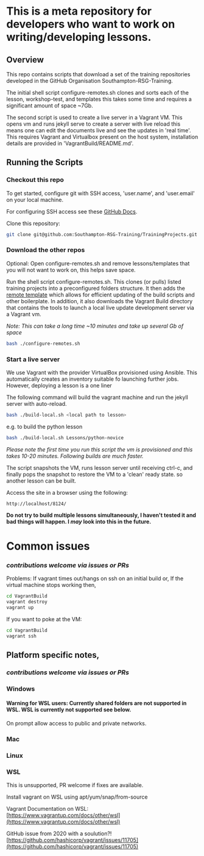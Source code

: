 # This is a meta repository for developers who want to work on writing/developing lessons.


## Overview

This repo contains scripts that download a set of the training repositories developed in the GitHub Organisation 
Southampton-RSG-Training. 

The initial shell script configure-remotes.sh clones and sorts each of the lesson, 
workshop-test, and templates this takes some time and requires a significant amount of space ~7Gb.

The second script is used to create a live server in a Vagrant VM. This opens vm and runs jekyll serve to create a 
server with live reload this means one can edit the documents live and see the updates in 'real time'. This requires
Vagrant and Virtualbox present on the host system, installation details are provided in 'VagrantBuild/README.md'.

## Running the Scripts

### Checkout this repo

To get started, configure git with SSH access, 'user.name', and 'user.email' on your local machine. 

For configuring SSH access see these 
[GitHub Docs](https://docs.github.com/en/authentication/connecting-to-github-with-ssh).

Clone this repository:

~~~ bash
git clone git@github.com:Southampton-RSG-Training/TrainingProjects.git
~~~

### Download the other repos

Optional: Open configure-remotes.sh and remove lessons/templates that you will not want to work on, this helps save 
space.

Run the shell script configure-remotes.sh. This clones (or pulls) listed training projects into a preconfigured folders 
structure. It then adds the [remote template](https://github.com/Southampton-RSG-Training/lesson-template) which allows 
for efficient updating of the build scripts and other boilerplate. In addition, it also downloads the Vagrant Build 
directory that contains the tools to launch a local live update development server via a Vagrant vm. 

_Note: This can take a long time ~10 minutes and take up several Gb of space_

~~~ bash
bash ./configure-remotes.sh
~~~

### Start a live server

We use Vagrant with the provider VirtualBox provisioned using Ansible. This automatically creates an inventory suitable
fo launching further jobs. However, deploying a lesson is a one liner

The following command will build the vagrant machine and run the jekyll server with auto-reload.

~~~bash
bash ./build-local.sh <local path to lesson>
~~~

e.g. to build the python lesson 

~~~bash
bash ./build-local.sh Lessons/python-novice
~~~

_Please note the first time you run this script the vm is provisioned and this takes 10-20 minutes. Following builds are 
much faster._


The script snapshots the VM, runs lesson server until receiving ctrl-c, and finally pops the snapshot to restore the VM 
to a 'clean' ready state. so another lesson can be built.

Access the site in a browser using the following:
~~~
http://localhost/8124/
~~~

**Do not try to build multiple lessons simultaneously, I haven't tested it and bad things will happen. I _may_ look into 
this in the future.**

# Common issues 
### _contributions welcome via issues or PRs_

Problems:
If vagrant times out/hangs on ssh on an initial build
or,
If the virtual machine stops working
then,

~~~bash
cd VagrantBuild
vagrant destroy
vagrant up
~~~

If you want to poke at the VM:

~~~bash
cd VagrantBuild
vagrant ssh
~~~

## Platform specific notes, 
### _contributions welcome via issues or PRs_

### Windows
#### Warning for WSL users: Currently shared folders are not supported in WSL. WSL is currently not supported see below.

On prompt allow access to public and private networks.




### Mac

### Linux

### WSL

This is unsupported, PR welcome if fixes are available.

Install vagrant on WSL using apt/yum/snap/from-source

Vagrant Documentation on WSL:
[https://www.vagrantup.com/docs/other/wsl](https://www.vagrantup.com/docs/other/wsl)

GitHub issue from 2020 with a soulution?!
[https://github.com/hashicorp/vagrant/issues/11705](https://github.com/hashicorp/vagrant/issues/11705)